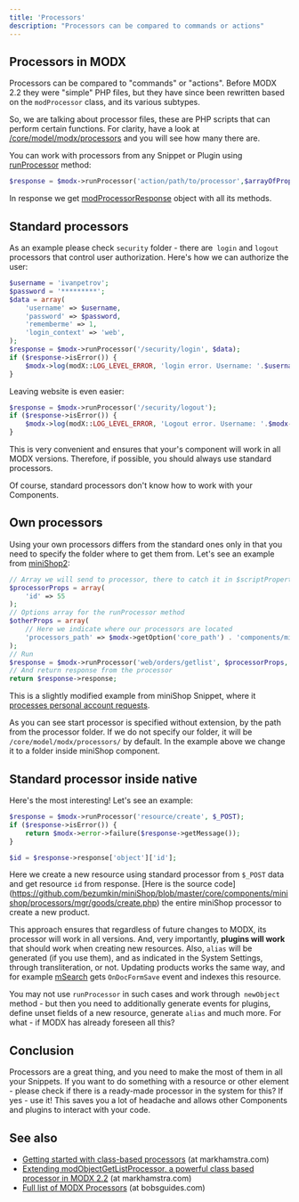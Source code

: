 ```yaml
---
title: 'Processors'
description: "Processors can be compared to commands or actions"
---
```


## Processors in MODX

Processors can be compared to "commands" or "actions". Before MODX 2.2 they were "simple" PHP files, but they have since been rewritten based on the `modProcessor` class, and its various subtypes.

So, we are talking about processor files, these are PHP scripts that can perform certain functions. For clarity, have a look at [/core/model/modx/processors](https://github.com/modxcms/revolution/tree/2.x/core/model/modx/processors) and you will see how many there are.

You can work with processors from any Snippet or Plugin using [runProcessor](extending-modx/processors/using-runprocessor) method: 

``` php
$response = $modx->runProcessor('action/path/to/processor',$arrayOfProperties,$otherOptions);
```

In response we get [modProcessorResponse](https://github.com/modxcms/revolution/blob/df90fecfdfcf719cabe171ea3db59e47f45d7ee9/core/model/modx/modprocessor.class.php) object with all its methods.

## Standard processors

As an example please check `security` folder - there are` login` and `logout` processors that control user authorization. Here's how we can authorize the user:

``` php
$username = 'ivanpetrov';
$password = '*********';
$data = array(
    'username' => $username,
    'password' => $password,
    'rememberme' => 1,
    'login_context' => 'web',
);    
$response = $modx->runProcessor('/security/login', $data);
if ($response->isError()) {
    $modx->log(modX::LOG_LEVEL_ERROR, 'login error. Username: '.$username.', Message: '.$response->getMessage());
}
```

Leaving website is even easier: 

``` php
$response = $modx->runProcessor('/security/logout');
if ($response->isError()) {
    $modx->log(modX::LOG_LEVEL_ERROR, 'Logout error. Username: '.$modx->user->get('username').', uid: '.$modx->user->get('id').'. Message: '.$response->getMessage());
}
```

This is very convenient and ensures that your's component will work in all MODX versions. Therefore, if possible, you should always use standard processors.

Of course, standard processors don't know how to work with your Components.

## Own processors

Using your own processors differs from the standard ones only in that you need to specify the folder where to get them from. Let's see an example from [miniShop2](https://minishop2.com): 

``` php
// Array we will send to processor, there to catch it in $scriptProperties
$processorProps = array(
    'id' => 55
);
// Options array for the runProcessor method
$otherProps = array(
    // Here we indicate where our processors are located
    'processors_path' => $modx->getOption('core_path') . 'components/minishop/processors/'
);
// Run
$response = $modx->runProcessor('web/orders/getlist', $processorProps, $otherProps);
// And return response from the processor
return $response->response;
```

This is a slightly modified example from miniShop Snippet, where it [processes personal account requests](https://github.com/bezumkin/miniShop/blob/master/core/components/minishop/elements/snippets/minishop.php#L26).

As you can see start processor is specified without extension, by the path from the processor folder. If we do not specify our folder, it will be `/core/model/modx/processors/` by default. In the example above we change it to a folder inside miniShop component.

## Standard processor inside native

Here's the most interesting! Let's see an example: 

``` php
$response = $modx->runProcessor('resource/create', $_POST);
if ($response->isError()) {
    return $modx->error->failure($response->getMessage());
}

$id = $response->response['object']['id'];
```

Here we create a new resource using standard processor from `$_POST` data and get resource `id` from response.
[Here is the source code] (https://github.com/bezumkin/miniShop/blob/master/core/components/minishop/processors/mgr/goods/create.php) the entire miniShop processor to create a new product.

This approach ensures that regardless of future changes to MODX, its processor will work in all versions. And, very importantly, **plugins will work** that should work when creating new resources. Also, `alias` will be generated (if you use them), and as indicated in the System Settings, through transliteration, or not.
Updating products works the same way, and for example [mSearch](https://docs.modx.pro/en/components/msearch2) gets `OnDocFormSave` event and indexes this resource.

You may not use `runProcessor` in such cases and work through` newObject` method - but then you need to additionally generate events for plugins, define unset fields of a new resource, generate `alias` and much more.
For what - if MODX has already foreseen all this?

## Conclusion

Processors are a great thing, and you need to make the most of them in all your Snippets. If you want to do something with a resource or other element - please check if there is a ready-made processor in the system for this?
If yes - use it! This saves you a lot of headache and allows other Components and plugins to interact with your code.

## See also

- [Getting started with class-based processors](https://www.markhamstra.com/xpdo/2012/getting-started-with-class-based-processors-2.2/) (at markhamstra.com)
- [Extending modObjectGetListProcessor, a powerful class based processor in MODX 2.2](https://www.markhamstra.com/xpdo/2012/modobjectgetlistprocessor-class-based-processor/) (at markhamstra.com)
- [Full list of MODX Processors](https://bobsguides.com/modx-processor-list.html) (at bobsguides.com)

